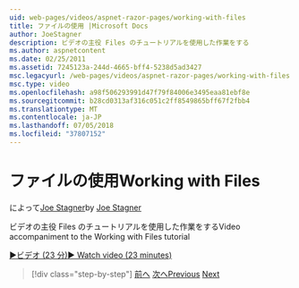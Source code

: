```yaml
---
uid: web-pages/videos/aspnet-razor-pages/working-with-files
title: ファイルの使用 |Microsoft Docs
author: JoeStagner
description: ビデオの主役 Files のチュートリアルを使用した作業をする
ms.author: aspnetcontent
ms.date: 02/25/2011
ms.assetid: 7245123a-244d-4665-bff4-5238d5ad3427
msc.legacyurl: /web-pages/videos/aspnet-razor-pages/working-with-files
msc.type: video
ms.openlocfilehash: a98f506293991d47f79f84006e3495eaa81ebf8e
ms.sourcegitcommit: b28cd0313af316c051c2ff8549865bff67f2fbb4
ms.translationtype: MT
ms.contentlocale: ja-JP
ms.lasthandoff: 07/05/2018
ms.locfileid: "37807152"
---
```

<a name="working-with-files"></a><span data-ttu-id="72d69-103">ファイルの使用</span><span class="sxs-lookup"><span data-stu-id="72d69-103">Working with Files</span></span>
====================
<span data-ttu-id="72d69-104">によって[Joe Stagner](https://github.com/JoeStagner)</span><span class="sxs-lookup"><span data-stu-id="72d69-104">by [Joe Stagner](https://github.com/JoeStagner)</span></span>

<span data-ttu-id="72d69-105">ビデオの主役 Files のチュートリアルを使用した作業をする</span><span class="sxs-lookup"><span data-stu-id="72d69-105">Video accompaniment to the Working with Files tutorial</span></span>

[<span data-ttu-id="72d69-106">&#9654;ビデオ (23 分)</span><span class="sxs-lookup"><span data-stu-id="72d69-106">&#9654; Watch video (23 minutes)</span></span>](https://channel9.msdn.com/Blogs/ASP-NET-Site-Videos/working-with-files)

> [!div class="step-by-step"]
> <span data-ttu-id="72d69-107">[前へ](displaying-data-in-a-chart-part-2.md)
> [次へ](working-with-images.md)</span><span class="sxs-lookup"><span data-stu-id="72d69-107">[Previous](displaying-data-in-a-chart-part-2.md)
[Next](working-with-images.md)</span></span>
